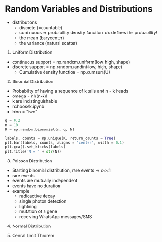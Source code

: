 # Random Variables and Distributions

* distributions
  - discrete (=countable)
  - continuous => probability density function, dx defines the probability!
  - the mean (barycenter)
  - the variance (natural scatter)

1. Uniform Distribution
* continuous support = np.random.uniform(low, high, shape)
* discrete support = np.random.randint(low, high, shape)
  - Cumulative density function = np.cumsum(U)

2. Binomial Distribution
* Probability of having a sequence of k tails and n - k heads
* omega = n!/(n-k)!
* k are indistinguishable
* nchoosek.ipynb
* bino = "two"
```python
q = 0.2
n = 10
K = np.random.bionomial(n, q, N)

labels, counts = np.unique(K, return_counts = True)
plt.bar(labels, counts, aligns = 'center', width = 0.1)
plt.gca().set_kticks(labels)
plt.title('N = ' + str(N))
```

3. Poisson Distribution
* Starting binomial distribution, rare events => q<<1
* rare events
* events are mutually independent
* events have no duration
* example
  - radioactive decay
  - single photon detection
  - lightning
  - mutation of a gene
  - receiving WhatsApp messages/SMS

4. Normal Distribution

5. Cenral Limit Throrem
